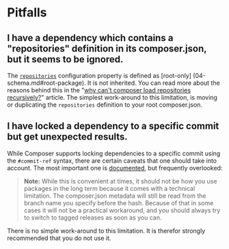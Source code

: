 <!--
    tagline: Common mistakes and misconceptions
-->

# Pitfalls

## I have a dependency which contains a "repositories" definition in its composer.json, but it seems to be ignored.

The [`repositories`](04-schema.md#repositories) configuration property is defined as [root-only]
(04-schema.md#root-package). It is not inherited. You can read more about the reasons behind this in the "[why can't
composer load repositories recursively?](articles/why-can't-composer-load-repositories-recursively.md)" article.
The simplest work-around to this limitation, is moving or duplicating the `repositories` definition to your root
composer.json.

## I have locked a dependency to a specific commit but get unexpected results.

While Composer supports locking dependencies to a specific commit using the `#commit-ref` syntax, there are certain
caveats that one should take into account. The most important one is [documented](04-schema.md#package-links), but
frequently overlooked:

> **Note:** While this is convenient at times, it should not be how you use
> packages in the long term because it comes with a technical limitation. The
> composer.json metadata will still be read from the branch name you specify
> before the hash. Because of that in some cases it will not be a practical
> workaround, and you should always try to switch to tagged releases as soon
> as you can.

There is no simple work-around to this limitation. It is therefor strongly recommended that you do not use it.
